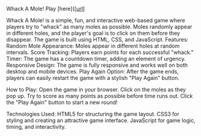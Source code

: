 Whack A Mole! Play [here]([[url](https://just-whack-the-mole.netlify.app/)]

Whack A Mole! is a simple, fun, and interactive web-based game where players try to "whack" as many moles as possible. Moles randomly appear in different holes, and the player's goal is to click on them before they disappear. The game is built using HTML, CSS, and JavaScript.
Features:
    Random Mole Appearance: Moles appear in different holes at random intervals.
    Score Tracking: Players earn points for each successful "whack."
    Timer: The game has a countdown timer, adding an element of urgency.
    Responsive Design: The game is fully responsive and works well on both desktop and mobile devices.
    Play Again Option: After the game ends, players can easily restart the game with a stylish "Play Again" button.

How to Play:
    Open the game in your browser.
    Click on the moles as they pop up.
    Try to score as many points as possible before time runs out.
    Click the "Play Again" button to start a new round!

Technologies Used:
    HTML5 for structuring the game layout.
    CSS3 for styling and creating an attractive game interface.
    JavaScript for game logic, timing, and interactivity.
